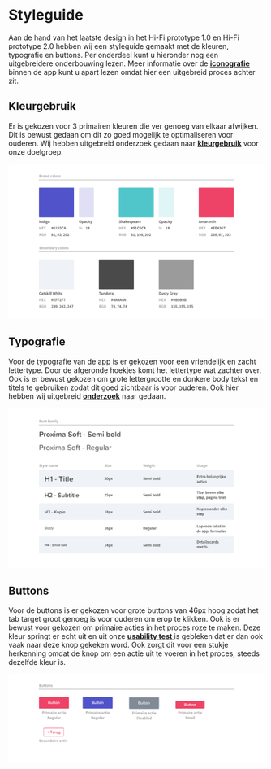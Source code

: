 # Styleguide

Aan de hand van het laatste design in het Hi-Fi prototype 1.0 en Hi-Fi prototype 2.0 hebben wij een styleguide gemaakt met de kleuren, typografie en buttons. Per onderdeel kunt u hieronder nog een uitgebreidere onderbouwing lezen. Meer informatie over de [**iconografie**](iconografie.md) binnen de app kunt u apart lezen omdat hier een uitgebreid proces achter zit. 

## Kleurgebruik

Er is gekozen voor 3 primairen kleuren die ver genoeg van elkaar afwijken. Dit is bewust gedaan om dit zo goed mogelijk te optimaliseren voor ouderen. Wij hebben uitgebreid onderzoek gedaan naar [**kleurgebruik**](../analyse/onderzoeksvragen/oudere-vriendelijke-ui.md) voor onze doelgroep.

![](../.gitbook/assets/brand-colors.png)

## Typografie

Voor de typografie van de app is er gekozen voor een vriendelijk en zacht lettertype. Door de afgeronde hoekjes komt het lettertype wat zachter over. Ook is er bewust gekozen om grote lettergrootte en donkere body tekst en titels te gebruiken zodat dit goed zichtbaar is voor ouderen. Ook hier hebben wij uitgebreid [**onderzoek**](../analyse/onderzoeksvragen/oudere-vriendelijke-ui.md) naar gedaan.

![](../.gitbook/assets/typografie.png)

## Buttons

Voor de buttons is er gekozen voor grote buttons van 46px hoog zodat het tab target groot genoeg is voor ouderen om erop te klikken. Ook is er bewust voor gekozen om primaire acties in het proces roze te maken. Deze kleur springt er echt uit en uit onze [**usability test** ](../5.-validatie/usability-testing.md)is gebleken dat er dan ook vaak naar deze knop gekeken word. Ook zorgt dit voor een stukje herkenning omdat de knop om een actie uit te voeren in het proces, steeds dezelfde kleur is. 

![](../.gitbook/assets/buttons.png)

